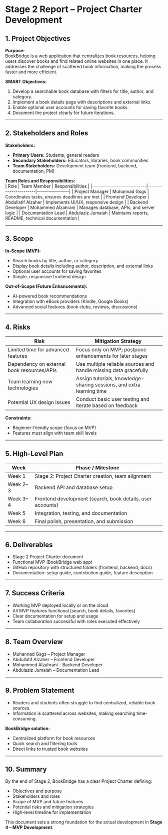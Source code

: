 # Stage 2 Report – Project Charter Development

## 1. Project Objectives
**Purpose:**  
BookBridge is a web application that centralizes book resources, helping users discover books and find related online websites in one place. It addresses the challenge of scattered book information, making the process faster and more efficient.

**SMART Objectives:**  
1. Develop a searchable book database with filters for title, author, and category.  
2. Implement a book details page with descriptions and external links.  
3. Enable optional user accounts for saving favorite books.  
4. Document the project clearly for future iterations.  

---

## 2. Stakeholders and Roles
**Stakeholders:**  
- **Primary Users:** Students, general readers  
- **Secondary Stakeholders:** Educators, libraries, book communities  
- **Team Stakeholders:** Development team (frontend, backend, documentation, PM)  

**Team Roles and Responsibilities:**  
| Role                     | Team Member            | Responsibilities |
|---------------------------|----------------------|----------------|
| Project Manager           | Muhannad Gsgs         | Coordinates tasks, ensures deadlines are met |
| Frontend Developer        | Abdullatif Alzaher    | Implements UI/UX, responsive design |
| Backend Developer         | Mohammed Alzahrani    | Manages database, APIs, and server logic |
| Documentation Lead        | Abdulaziz Jumaiah     | Maintains reports, README, technical documentation |

---

## 3. Scope
**In-Scope (MVP):**  
- Search books by title, author, or category  
- Display book details including author, description, and external links  
- Optional user accounts for saving favorites  
- Simple, responsive frontend design  

**Out-of-Scope (Future Enhancements):**  
- AI-powered book recommendations  
- Integration with eBook providers (Kindle, Google Books)  
- Advanced social features (book clubs, reviews, discussions)  

---

## 4. Risks
| Risk | Mitigation Strategy |
|------|------------------|
| Limited time for advanced features | Focus only on MVP; postpone enhancements for later stages |
| Dependency on external book resources/APIs | Use multiple reliable sources and handle missing data gracefully |
| Team learning new technologies | Assign tutorials, knowledge-sharing sessions, and extra learning time |
| Potential UX design issues | Conduct basic user testing and iterate based on feedback |

**Constraints:**  
- Beginner-friendly scope (focus on MVP)  
- Features must align with team skill levels  

---

## 5. High-Level Plan
| Week | Phase / Milestone |
|------|-----------------|
| Week 1 | Stage 2: Project Charter creation, team alignment |
| Week 2–3 | Backend API and database setup |
| Week 3–4 | Frontend development (search, book details, user accounts) |
| Week 5 | Integration, testing, and documentation |
| Week 6 | Final polish, presentation, and submission |

---

## 6. Deliverables
- Stage 2 Project Charter document  
- Functional MVP (BookBridge web app)  
- GitHub repository with structured folders (frontend, backend, docs)  
- Documentation: setup guide, contribution guide, feature description  

---

## 7. Success Criteria
- Working MVP deployed locally or on the cloud  
- All MVP features functional (search, book details, favorites)  
- Clear documentation for setup and usage  
- Team collaboration successful with roles executed effectively  

---

## 8. Team Overview
- Muhannad Gsgs – Project Manager  
- Abdullatif Alzaher – Frontend Developer  
- Mohammed Alzahrani – Backend Developer  
- Abdulaziz Jumaiah – Documentation Lead  

---

## 9. Problem Statement
- Readers and students often struggle to find centralized, reliable book sources.  
- Information is scattered across websites, making searching time-consuming.  

**BookBridge solution:**  
- Centralized platform for book resources  
- Quick search and filtering tools  
- Direct links to trusted book websites  

---

## 10. Summary
By the end of Stage 2, BookBridge has a clear Project Charter defining:  
- Objectives and purpose  
- Stakeholders and roles  
- Scope of MVP and future features  
- Potential risks and mitigation strategies  
- High-level timeline for implementation  

This document sets a strong foundation for the actual development in **Stage 4 – MVP Development**.
